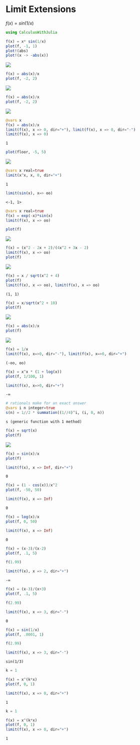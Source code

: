 # Limit Extensions


$f(x) = sin(1/x)$

````julia
using CalculusWithJulia
````



````julia
f(x) = x* sin(1/x)
plot(f, -1, 1)
plot!(abs)
plot!(x -> -abs(x))
````


![](figures/12_Limit-Extensions_2_1.png)

````julia
f(x) = abs(x)/x
plot(f, -2, 2)
````


![](figures/12_Limit-Extensions_3_1.png)

````julia
f(x) = abs(x)/x
plot(f, -2, 2)
````


![](figures/12_Limit-Extensions_4_1.png)

````julia
@vars x
f(x) = abs(x)/x
limit(f(x), x => 0, dir="+"), limit(f(x), x => 0, dir="-")
limit(f(x), x => 0)
````


````
1
````



````julia
plot(floor, -5, 5)
````


![](figures/12_Limit-Extensions_6_1.png)

````julia
@vars x real=true
limit(x^x, x, 0, dir="+")
````


````
1
````



````julia
limit(sin(x), x=> oo)
````


````
<-1, 1>
````



````julia
@vars x real=true
f(x) = exp(-x)*sin(x)
limit(f(x), x => oo)

plot(f)
````


![](figures/12_Limit-Extensions_9_1.png)

````julia
f(x) = (x^2 - 2x + 2)/(4x^2 + 3x - 2)
limit(f(x), x => oo)
plot(f)
````


![](figures/12_Limit-Extensions_10_1.png)

````julia
f(x) = x / sqrt(x^2 + 4)
plot(f)
limit(f(x), x => oo), limit(f(x), x => oo)
````


````
(1, 1)
````



````julia
f(x) = x/sqrt(x^2 + 10)
plot(f)
````


![](figures/12_Limit-Extensions_12_1.png)

````julia
f(x) = abs(x)/x
plot(f)
````


![](figures/12_Limit-Extensions_13_1.png)

````julia
f(x) = 1/x
limit(f(x), x=>0, dir="-"), limit(f(x), x=>0, dir="+")
````


````
(-oo, oo)
````



````julia
f(x) = x^x * (1 + log(x))
plot(f, 1/100, 1)

limit(f(x), x=>0, dir="+")
````


````
-∞
````



````julia
# rationals make for an exact answer
@vars i n integer=true
s(n) = 1//2 * summation((1//4)^i, (i, 0, n))
````


````
s (generic function with 1 method)
````



````julia
f(x) = sqrt(x)
plot(f)
````


![](figures/12_Limit-Extensions_17_1.png)

````julia
f(x) = sin(x)/x
plot(f)

limit(f(x), x => Inf, dir="+")
````


````
0
````



````julia
f(x) = (1 - cos(x))/x^2
plot(f, -50, 50)

limit(f(x), x => Inf)
````


````
0
````



````julia
f(x) = log(x)/x
plot(f, 0, 50)

limit(f(x), x => Inf)
````


````
0
````



````julia
f(x) = (x-3)/(x-2)
plot(f, .1, 5)

f(1.99)

limit(f(x), x => 2, dir="+")
````


````
-∞
````



````julia
f(x) = (x-3)/(x+3)
plot(f, .1, 5)

f(2.99)

limit(f(x), x => 3, dir="-")
````


````
0
````



````julia
f(x) = sin(1/x)
plot(f, .0001, 1)

f(2.99)

limit(f(x), x => 3, dir="-")
````


````
sin(1/3)
````



````julia
k = 1

f(x) = x^(k*x)
plot(f, 0, 1)

limit(f(x), x => 0, dir="+")
````


````
1
````



````julia
k = 1

f(x) = x^(k*x)
plot(f, 0, 1)
limit(f(x), x => 0, dir="+")
````


````
1
````


